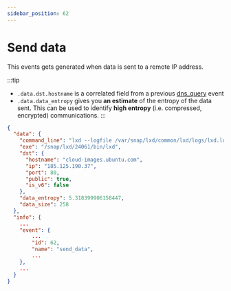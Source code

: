 ```yaml
---
sidebar_position: 62
---
```


# Send data

This events gets generated when data is sent to a remote IP address.

:::tip
* `.data.dst.hostname` is a correlated field from a previous [dns_query](dns_query) event
* `.data.data_entropy` gives you **an estimate** of the entropy of the data sent. This can be used to identify **high entropy** (i.e. compressed, encrypted) communications.
:::

```json
{
  "data": {
    "command_line": "lxd --logfile /var/snap/lxd/common/lxd/logs/lxd.log --group lxd",
    "exe": "/snap/lxd/24061/bin/lxd",
    "dst": {
      "hostname": "cloud-images.ubuntu.com",
      "ip": "185.125.190.37",
      "port": 80,
      "public": true,
      "is_v6": false
    },
    "data_entropy": 5.318399906158447,
    "data_size": 258
  },
  "info": {
    ...
    "event": {
        ...
        "id": 62,
        "name": "send_data",
        ...
    },
    ...
  }
}
```

